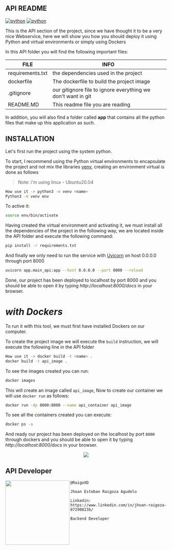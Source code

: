 ## API README

[![python](https://badgen.net/badge/python/3.10)](https://www.python.org/) [![python](https://badgen.net/badge/icon/docker?icon=docker&label)](https://www.docker.com/) 

This is the API section of the project, since we have thought it to be a very nice Webservice, here we will show you how you should deploy it using Python and virtual environments or simply using Dockers

In this API folder you will find the following important files:

| FILE | INFO |
| ------ | ------ |
| requirements.txt | the dependencies used in the project |
| dockerfile | The dockerfile to build the project image |
| .gitignore | our gitignore file to ignore everything we don't want in git |
| README.MD | This readme file you are reading |

In addition, you will also find a folder called **app** that contains all the python files that make up this application as such.

## INSTALLATION

Let's first run the project using the system python.

To start, I recommend using the Python virtual environments to encapsulate the project and not mix the libraries [venv](https://docs.python.org/es/3.8/library/venv.html), creating an environment virtual is done as follows

> Note: i'm using linux - Ubuntu20.04

```sh
How use it -> python3 -m venv <name>
Python3 -m venv env    
```
To active it:
```sh
source env/bin/activate    
```
Having created the virtual environment and activating it, we must install all the dependencies of the project in the following way, we are located inside the API folder and execute the following command:
```sh
pip install -r requirements.txt   
```
And finally we only need to run the service with [Uvicorn](https://www.uvicorn.org/) on host 0.0.0.0 through port 8000
```sh
uvicorn app.main_api:app --host 0.0.0.0 --port 8000 --reload   
```

Done, our project has been deployed to localhost by port 8000 and you should be able to open it by typing _http://localhost:8000/docs_ in your browser.

# _with Dockers_

To run it with this tool, we must first have installed Dockers on our computer.

To create the project image we will execute the `build` instruction, we will execute the following line in the API folder

```sh
How use it -> docker build -t <name> .   
docker build -t api_image .
```
To see the images created you can run:
```sh
docker images
```
This will create an image called `api_image`, Now to create our container we will use `docker run` as follows:
```sh
docker run -dp 8000:8000 --name api_container api_image
```
To see all the containers created you can execute:
```sh
docker ps -a
```

And ready our project has been deployed on the localhost by port `8000` through dockers and you should be able to open it by typing _http://localhost:8000/docs_ in your browser.


<p align="center" width="200" height="200">
  <img src="https://user-images.githubusercontent.com/66691963/225132683-1f3671ce-5797-45ae-ad9f-47fd0fc387e6.png"> 
</p>



## API Developer
<p>
  <img align="left" width="200" height="200" src="https://avatars.githubusercontent.com/u/66691963?v=4">
  <p>  
  
    @RaigoXD

    Jhoan Esteban Raigoza Agudelo

    Linkedin: https://www.linkedin.com/in/jhoan-raigoza-07290823b/

    Backend Developer  
  </p>
</p>
